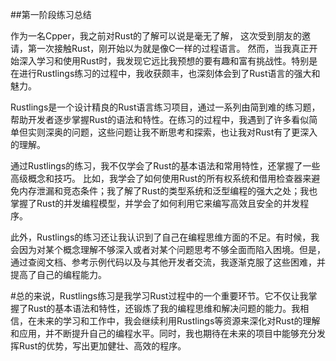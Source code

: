 ##第一阶段练习总结

作为一名Cpper，我之前对Rust的了解可以说是毫无了解，
这次受到朋友的邀请，第一次接触Rust，刚开始以为就是像C一样的过程语言。
然而，当我真正开始深入学习和使用Rust时，我发现它远比我预想的要有趣和富有挑战性。特别是在进行Rustlings练习的过程中，我收获颇丰，也深刻体会到了Rust语言的强大和魅力。

Rustlings是一个设计精良的Rust语言练习项目，通过一系列由简到难的练习题，帮助开发者逐步掌握Rust的语法和特性。在练习的过程中，我遇到了许多看似简单但实则深奥的问题，这些问题让我不断思考和探索，也让我对Rust有了更深入的理解。

通过Rustlings的练习，我不仅学会了Rust的基本语法和常用特性，还掌握了一些高级概念和技巧。
比如，我学会了如何使用Rust的所有权系统和借用检查器来避免内存泄漏和竞态条件；我了解了Rust的类型系统和泛型编程的强大之处；我也掌握了Rust的并发编程模型，并学会了如何利用它来编写高效且安全的并发程序。

此外，Rustlings的练习还让我认识到了自己在编程思维方面的不足。有时候，我会因为对某个概念理解不够深入或者对某个问题思考不够全面而陷入困境。但是，通过查阅文档、参考示例代码以及与其他开发者交流，我逐渐克服了这些困难，并提高了自己的编程能力。

#总的来说，Rustlings练习是我学习Rust过程中的一个重要环节。它不仅让我掌握了Rust的基本语法和特性，还锻炼了我的编程思维和解决问题的能力。我相信，在未来的学习和工作中，我会继续利用Rustlings等资源来深化对Rust的理解和应用，并不断提升自己的编程水平。同时，我也期待在未来的项目中能够充分发挥Rust的优势，写出更加健壮、高效的程序。

